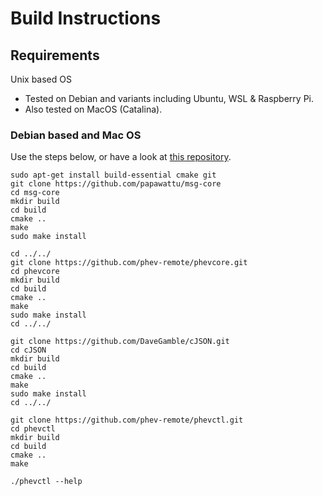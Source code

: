 # Build Instructions

## Requirements

Unix based OS

- Tested on Debian and variants including Ubuntu, WSL & Raspberry Pi.
- Also tested on MacOS (Catalina).

### Debian based and Mac OS

Use the steps below, or have a look at [this repository](https://github.com/steady286/phevbuild).

```
sudo apt-get install build-essential cmake git
git clone https://github.com/papawattu/msg-core
cd msg-core
mkdir build
cd build
cmake ..
make
sudo make install

cd ../../
git clone https://github.com/phev-remote/phevcore.git
cd phevcore
mkdir build
cd build
cmake ..
make
sudo make install
cd ../../

git clone https://github.com/DaveGamble/cJSON.git
cd cJSON
mkdir build
cd build
cmake ..
make
sudo make install
cd ../../

git clone https://github.com/phev-remote/phevctl.git
cd phevctl
mkdir build
cd build
cmake ..
make

./phevctl --help
```
